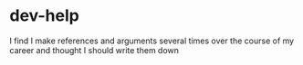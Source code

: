 # dev-help
I find I make references and arguments several times over the course of my career and thought I should write them down
